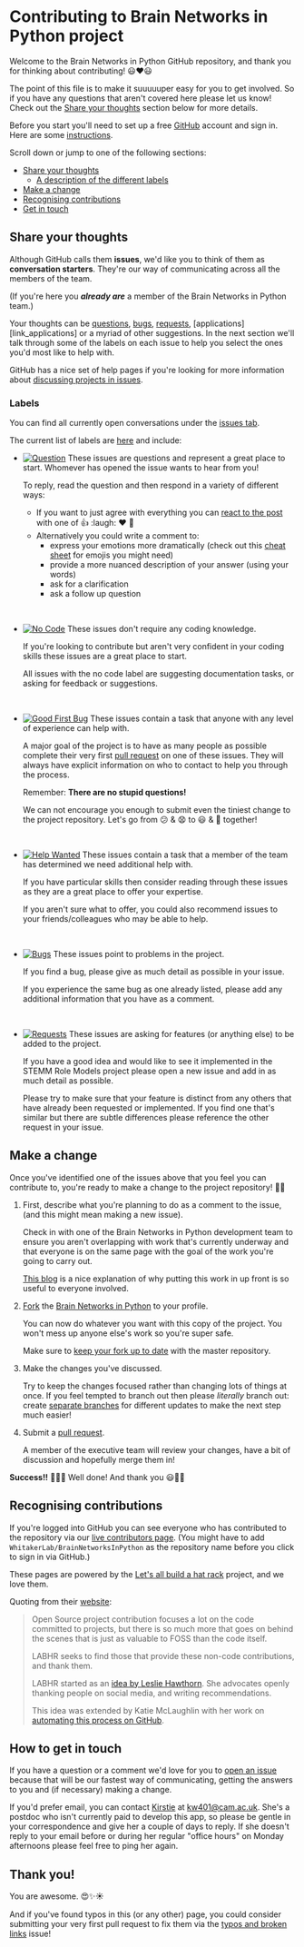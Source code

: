 # Contributing to Brain Networks in Python project

Welcome to the Brain Networks in Python GitHub repository, and thank you for thinking about contributing! :smiley::heart::smiley:

The point of this file is to make it suuuuuper easy for you to get involved. So if you have any questions that aren't covered here please let us know! Check out the [Share your thoughts](#share-your-thoughts) section below for more details.

Before you start you'll need to set up a free [GitHub][link_github] account and sign in. Here are some [instructions][link_signupinstructions].

Scroll down or jump to one of the following sections:

* [Share your thoughts](#share-your-thoughts)
  * [A description of the different labels](#labels)
* [Make a change](#make-a-change)
* [Recognising contributions](#recognising-contributions)
* [Get in touch](#how-to-get-in-touch)

## Share your thoughts

Although GitHub calls them **issues**, we'd like you to think of them as **conversation starters**. They're our way of communicating across all the members of the team.

(If you're here you ***already are*** a member of the Brain Networks in Python team.)

Your thoughts can be [questions][link_question], [bugs][link_bugs], [requests][link_requests], [applications][link_applications] or a myriad of other suggestions. In the next section we'll talk through some of the labels on each issue to help you select the ones you'd most like to help with.

GitHub has a nice set of help pages if you're looking for more information about [discussing projects in issues][link_discussingissues].

### Labels

You can find all currently open conversations under the [issues tab][link_issues].

The current list of labels are [here][link_labels] and include:

* [![Question](https://img.shields.io/badge/-question-cc317c.svg)][link_question] These issues are questions and represent a great place to start. Whomever has opened the issue wants to hear from you!

    To reply, read the question and then respond in a variety of different ways:

    * If you want to just agree with everything you can [react to the post][link_react] with one of :+1: :laugh: :heart: :tada:
    * Alternatively you could write a comment to:
      * express your emotions more dramatically (check out this [cheat sheet][link_emojis] for emojis you might need)
      * provide a more nuanced description of your answer (using your words)
      * ask for a clarification
      * ask a follow up question

<br>

* [![No Code](https://img.shields.io/badge/-no%20code-207de5.svg)][link_nocode] These issues don't require any coding knowledge.

    If you're looking to contribute but aren't very confident in your coding skills these issues are a great place to start.

    All issues with the no code label are suggesting documentation tasks, or asking for feedback or suggestions.

<br>

* [![Good First Bug](https://img.shields.io/badge/-good%20first%20bug-5319e7.svg)][link_goodfirstbug] These issues contain a task that anyone with any level of experience can help with.

    A major goal of the project is to have as many people as possible complete their very first [pull request][link_pullrequest] on one of these issues. They will always have explicit information on who to contact to help you through the process.

    Remember: **There are no stupid questions!**

    We can not encourage you enough to submit even the tiniest change to the project repository. Let's go from :confused: & :anguished: to :smiley: & :tada: together!

<br>

* [![Help Wanted](https://img.shields.io/badge/-help%20wanted-159818.svg)][link_helpwanted] These issues contain a task that a member of the team has determined we need additional help with.

    If you have particular skills then consider reading through these issues as they are a great place to offer your expertise.

    If you aren't sure what to offer, you could also recommend issues to your friends/colleagues who may be able to help.

<br>

* [![Bugs](https://img.shields.io/badge/-bugs-fc2929.svg)][link_bugs] These issues point to problems in the project.

    If you find a bug, please give as much detail as possible in your issue.

    If you experience the same bug as one already listed, please add any additional information that you have as a comment.

<br>

* [![Requests](https://img.shields.io/badge/-requests-fbca04.svg)][link_requests] These issues are asking for features (or anything else) to be added to the project.

    If you have a good idea and would like to see it implemented in the STEMM Role Models project please open a new issue and add in as much detail as possible.

    Please try to make sure that your feature is distinct from any others that have already been requested or implemented. If you find one that's similar but there are subtle differences please reference the other request in your issue.


## Make a change

Once you've identified one of the issues above that you feel you can contribute to, you're ready to make a change to the project repository! :tada::smiley:

1. First, describe what you're planning to do as a comment to the issue, (and this might mean making a new issue).

    Check in with one of the Brain Networks in Python development team to ensure you aren't overlapping with work that's currently underway and that everyone is on the same page with the goal of the work you're going to carry out.

    [This blog][link_pushpullblog] is a nice explanation of why putting this work in up front is so useful to everyone involved.

2. [Fork][link_fork] the [Brain Networks in Python][link_brainnetworksrepo] to your profile.

    You can now do whatever you want with this copy of the project. You won't mess up anyone else's work so you're super safe.

    Make sure to [keep your fork up to date][link_updateupstreamwiki] with the master repository.

3. Make the changes you've discussed.

    Try to keep the changes focused rather than changing lots of things at once. If you feel tempted to branch out then please *literally* branch out: create [separate branches][link_branches] for different updates to make the next step much easier!

4. Submit a [pull request][link_pullrequest].

    A member of the executive team will review your changes, have a bit of discussion and hopefully merge them in!

**Success!!** :balloon::balloon::balloon: Well done! And thank you :smiley::tada::sparkles:

## Recognising contributions

If you're logged into GitHub you can see everyone who has contributed to the repository via our [live contributors page][link_contributorslive]. (You might have to add `WhitakerLab/BrainNetworksInPython` as the repository name before you click to sign in via GitHub.)

These pages are powered by the [Let's all build a hat rack][link_hatrackhome] project, and we love them.

Quoting from their [website][link_hatrackhome]:

> Open Source project contribution focuses a lot on the code committed to projects, but there is so much more that goes on behind the scenes that is just as valuable to FOSS than the code itself.
>
> LABHR seeks to find those that provide these non-code contributions, and thank them.
>
> LABHR started as an [idea by Leslie Hawthorn][link_hatrackidea]. She advocates openly thanking people on social media, and writing recommendations.
>
> This idea was extended by Katie McLaughlin with her work on [automating this process on GitHub][link_hatrackcontributions].

## How to get in touch

If you have a question or a comment we'd love for you to [open an issue][link_issues] because that will be our fastest way of communicating, getting the answers to you and (if necessary) making a change.

If you'd prefer email, you can contact [Kirstie](https://github.com/KirstieJane) at [kw401@cam.ac.uk](mailto:kw401@cam.ac.uk). She's a postdoc who isn't currently paid to develop this app, so please be gentle in your correspondence and give her a couple of days to reply. If she doesn't reply to your email before or during her regular "office hours" on Monday afternoons please feel free to ping her again.

## Thank you!

You are awesome. :heart_eyes::sparkles::sunny:

And if you've found typos in this (or any other) page, you could consider submitting your very first pull request to fix them via the [typos and broken links][link_fixingtyposissue] issue!

[link_github]: https://github.com/
[link_brainnetworksrepo]: https://github.com/WhitakerLab/BrainNetworksInPython
[link_signupinstructions]: https://help.github.com/articles/signing-up-for-a-new-github-account
[link_react]: https://github.com/blog/2119-add-reactions-to-pull-requests-issues-and-comments
[link_issues]: https://github.com/WhitakerLab/BrainNetworksInPython/issues
[link_labels]: https://github.com/WhitakerLab/BrainNetworksInPython/labels
[link_discussingissues]: https://help.github.com/articles/discussing-projects-in-issues-and-pull-requests
[link_bugs]: https://github.com/WhitakerLab/BrainNetworksInPython/labels/bug
[link_goodfirstbug]: https://github.com/WhitakerLab/BrainNetworksInPython/labels/good%20first%20bug
[link_helpwanted]: https://github.com/WhitakerLab/BrainNetworksInPython/labels/help%20wanted
[link_nocode]: https://github.com/WhitakerLab/BrainNetworksInPython/labels/no%20code
[link_question]: https://github.com/WhitakerLab/BrainNetworksInPython/labels/question
[link_requests]: https://github.com/WhitakerLab/BrainNetworksInPython/labels/requests

[link_emojis]: http://www.emoji-cheat-sheet.com/
[link_pullrequest]: https://help.github.com/articles/proposing-changes-to-a-project-with-pull-requests/
[link_fork]: https://help.github.com/articles/fork-a-repo/
[link_pushpullblog]: https://www.igvita.com/2011/12/19/dont-push-your-pull-requests/
[link_branches]: https://help.github.com/articles/creating-and-deleting-branches-within-your-repository/
[link_updateupstreamwiki]: https://github.com/KirstieJane/STEMMRoleModels/wiki/Syncing-your-fork-to-the-original-repository-via-the-browser
[link_contributorslive]: https://labhr.github.io/js-hatrack/#repo=WhitakerLab/BrainNetworksInPython
[link_hatrackhome]: https://labhr.github.io/
[link_hatrackidea]: http://hawthornlandings.org/2015/02/13/a-place-to-hang-your-hat/
[link_hatrackcontributions]: http://opensource.com/life/15/10/octohat-github-non-code-contribution-tracker
[link_fixingtyposissue]: https://github.com/WhitakerLab/BrainNetworksInPython//issues/2

